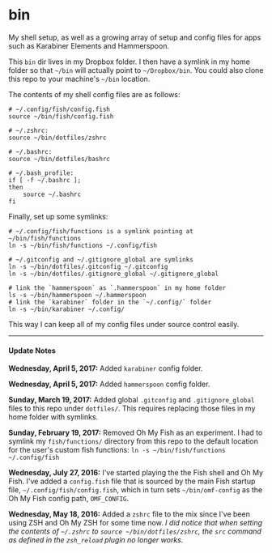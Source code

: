 bin
===

My shell setup, as well as a growing array of setup and config files for apps such as Karabiner Elements and Hammerspoon.

This `bin` dir lives in my Dropbox folder. I then have a symlink in my home folder so that `~/bin` will actually point to `~/Dropbox/bin`. You could also clone this repo to your machine's `~/bin` location.

The contents of my shell config files are as follows:

```shell
# ~/.config/fish/config.fish
source ~/bin/fish/config.fish

# ~/.zshrc:
source ~/bin/dotfiles/zshrc

# ~/.bashrc:
source ~/bin/dotfiles/bashrc

# ~/.bash_profile:
if [ -f ~/.bashrc ];
then
    source ~/.bashrc
fi
```

Finally, set up some symlinks:

```shell
# ~/.config/fish/functions is a symlink pointing at ~/bin/fish/functions
ln -s ~/bin/fish/functions ~/.config/fish

# ~/.gitconfig and ~/.gitignore_global are symlinks
ln -s ~/bin/dotfiles/.gitconfig ~/.gitconfig
ln -s ~/bin/dotfiles/.gitignore_global ~/.gitignore_global

# link the `hammerspoon` as `.hammerspoon` in my home folder
ls -s ~/bin/hammerspoon ~/.hammerspoon
# link the `karabiner` folder in the `~/.config/` folder
ln -s ~/bin/karabiner ~/.config/
```

This way I can keep all of my config files under source control easily.

---

#### Update Notes

**Wednesday, April 5, 2017:** Added `karabiner` config folder.

**Wednesday, April 5, 2017:** Added `hammerspoon` config folder.

**Sunday, March 19, 2017:** Added global `.gitconfig` and `.gitignore_global` files to this repo under `dotfiles/`. This requires replacing those files in my home folder with symlinks.

**Sunday, February 19, 2017:** Removed Oh My Fish as an experiment. I had to symlink my `fish/functions/` directory from this repo to the default location for the user's custom fish functions: `ln -s ~/bin/fish/functions ~/.config/fish`

**Wednesday, July 27, 2016:** I've started playing the the Fish shell and Oh My Fish. I've added a `config.fish` file that is sourced by the main Fish startup file, `~/.config/fish/config.fish`, which in turn sets `~/bin/omf-config` as the Oh My Fish config path, `OMF_CONFIG`.

**Wednesday, May 18, 2016:** Added a `zshrc` file to the mix since I've been using ZSH and Oh My ZSH for some time now. *I did notice that when setting the contents of `~/.zshrc` to `source ~/bin/dotfiles/zshrc`, the `src` command as defined in the `zsh_reload` plugin no longer works.*
